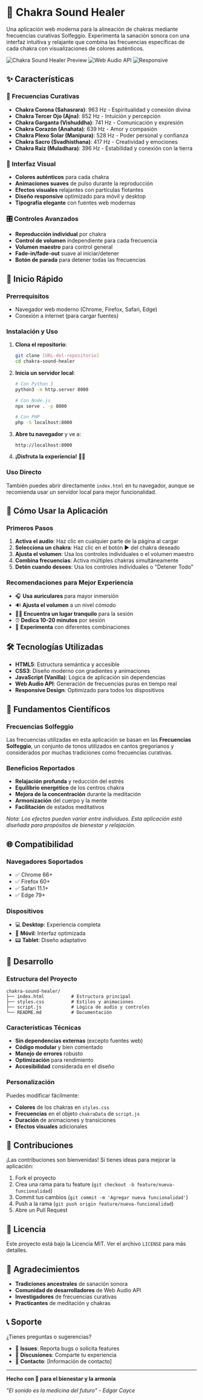 # 🎵 Chakra Sound Healer

Una aplicación web moderna para la alineación de chakras mediante frecuencias curativas Solfeggio. Experimenta la sanación sonora con una interfaz intuitiva y relajante que combina las frecuencias específicas de cada chakra con visualizaciones de colores auténticos.

![Chakra Sound Healer Preview](https://img.shields.io/badge/Status-Ready-brightgreen) ![Web Audio API](https://img.shields.io/badge/Web%20Audio%20API-Supported-blue) ![Responsive](https://img.shields.io/badge/Design-Responsive-orange)

## ✨ Características

### 🎼 Frecuencias Curativas
- **Chakra Corona (Sahasrara)**: 963 Hz - Espiritualidad y conexión divina
- **Chakra Tercer Ojo (Ajna)**: 852 Hz - Intuición y percepción
- **Chakra Garganta (Vishuddha)**: 741 Hz - Comunicación y expresión
- **Chakra Corazón (Anahata)**: 639 Hz - Amor y compasión
- **Chakra Plexo Solar (Manipura)**: 528 Hz - Poder personal y confianza
- **Chakra Sacro (Svadhisthana)**: 417 Hz - Creatividad y emociones
- **Chakra Raíz (Muladhara)**: 396 Hz - Estabilidad y conexión con la tierra

### 🎨 Interfaz Visual
- **Colores auténticos** para cada chakra
- **Animaciones suaves** de pulso durante la reproducción
- **Efectos visuales** relajantes con partículas flotantes
- **Diseño responsive** optimizado para móvil y desktop
- **Tipografía elegante** con fuentes web modernas

### 🎛️ Controles Avanzados
- **Reproducción individual** por chakra
- **Control de volumen** independiente para cada frecuencia
- **Volumen maestro** para control general
- **Fade-in/fade-out** suave al iniciar/detener
- **Botón de parada** para detener todas las frecuencias

## 🚀 Inicio Rápido

### Prerrequisitos
- Navegador web moderno (Chrome, Firefox, Safari, Edge)
- Conexión a internet (para cargar fuentes)

### Instalación y Uso

1. **Clona el repositorio**:
   ```bash
   git clone [URL-del-repositorio]
   cd chakra-sound-healer
   ```

2. **Inicia un servidor local**:
   ```bash
   # Con Python 3
   python3 -m http.server 8000
   
   # Con Node.js
   npx serve . -p 8000
   
   # Con PHP
   php -S localhost:8000
   ```

3. **Abre tu navegador** y ve a:
   ```
   http://localhost:8000
   ```

4. **¡Disfruta la experiencia!** 🧘‍♀️

### Uso Directo
También puedes abrir directamente `index.html` en tu navegador, aunque se recomienda usar un servidor local para mejor funcionalidad.

## 📱 Cómo Usar la Aplicación

### Primeros Pasos
1. **Activa el audio**: Haz clic en cualquier parte de la página al cargar
2. **Selecciona un chakra**: Haz clic en el botón ▶ del chakra deseado
3. **Ajusta el volumen**: Usa los controles individuales o el volumen maestro
4. **Combina frecuencias**: Activa múltiples chakras simultáneamente
5. **Detén cuando desees**: Usa los controles individuales o "Detener Todo"

### Recomendaciones para Mejor Experiencia
- 🎧 **Usa auriculares** para mayor inmersión
- 🔊 **Ajusta el volumen** a un nivel cómodo
- 🧘‍♂️ **Encuentra un lugar tranquilo** para la sesión
- ⏰ **Dedica 10-20 minutos** por sesión
- 🌈 **Experimenta** con diferentes combinaciones

## 🛠️ Tecnologías Utilizadas

- **HTML5**: Estructura semántica y accesible
- **CSS3**: Diseño moderno con gradientes y animaciones
- **JavaScript (Vanilla)**: Lógica de aplicación sin dependencias
- **Web Audio API**: Generación de frecuencias puras en tiempo real
- **Responsive Design**: Optimizado para todos los dispositivos

## 🎵 Fundamentos Científicos

### Frecuencias Solfeggio
Las frecuencias utilizadas en esta aplicación se basan en las **Frecuencias Solfeggio**, un conjunto de tonos utilizados en cantos gregorianos y considerados por muchas tradiciones como frecuencias curativas.

### Beneficios Reportados
- **Relajación profunda** y reducción del estrés
- **Equilibrio energético** de los centros chakra
- **Mejora de la concentración** durante la meditación
- **Armonización** del cuerpo y la mente
- **Facilitación** de estados meditativos

*Nota: Los efectos pueden variar entre individuos. Esta aplicación está diseñada para propósitos de bienestar y relajación.*

## 🌐 Compatibilidad

### Navegadores Soportados
- ✅ Chrome 66+
- ✅ Firefox 60+
- ✅ Safari 11.1+
- ✅ Edge 79+

### Dispositivos
- 💻 **Desktop**: Experiencia completa
- 📱 **Móvil**: Interfaz optimizada
- 📟 **Tablet**: Diseño adaptativo

## 🔧 Desarrollo

### Estructura del Proyecto
```
chakra-sound-healer/
├── index.html          # Estructura principal
├── styles.css          # Estilos y animaciones
├── script.js           # Lógica de audio y controles
└── README.md           # Documentación
```

### Características Técnicas
- **Sin dependencias externas** (excepto fuentes web)
- **Código modular** y bien comentado
- **Manejo de errores** robusto
- **Optimización** para rendimiento
- **Accesibilidad** considerada en el diseño

### Personalización
Puedes modificar fácilmente:
- **Colores** de los chakras en `styles.css`
- **Frecuencias** en el objeto `chakraData` de `script.js`
- **Duración** de animaciones y transiciones
- **Efectos visuales** adicionales

## 🤝 Contribuciones

¡Las contribuciones son bienvenidas! Si tienes ideas para mejorar la aplicación:

1. Fork el proyecto
2. Crea una rama para tu feature (`git checkout -b feature/nueva-funcionalidad`)
3. Commit tus cambios (`git commit -m 'Agregar nueva funcionalidad'`)
4. Push a la rama (`git push origin feature/nueva-funcionalidad`)
5. Abre un Pull Request

## 📄 Licencia

Este proyecto está bajo la Licencia MIT. Ver el archivo `LICENSE` para más detalles.

## 🙏 Agradecimientos

- **Tradiciones ancestrales** de sanación sonora
- **Comunidad de desarrolladores** de Web Audio API
- **Investigadores** de frecuencias curativas
- **Practicantes** de meditación y chakras

## 📞 Soporte

¿Tienes preguntas o sugerencias? 

- 🐛 **Issues**: Reporta bugs o solicita features
- 💬 **Discusiones**: Comparte tu experiencia
- 📧 **Contacto**: [Información de contacto]

---

**Hecho con 💜 para el bienestar y la armonía**

*"El sonido es la medicina del futuro" - Edgar Cayce*
